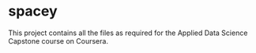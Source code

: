 # spacey

This project contains all the files as required for the Applied Data Science Capstone course on Coursera. 

